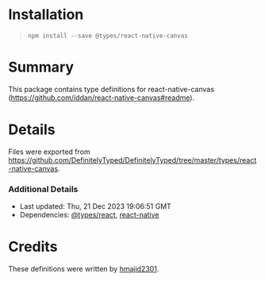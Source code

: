 # Installation
> `npm install --save @types/react-native-canvas`

# Summary
This package contains type definitions for react-native-canvas (https://github.com/iddan/react-native-canvas#readme).

# Details
Files were exported from https://github.com/DefinitelyTyped/DefinitelyTyped/tree/master/types/react-native-canvas.

### Additional Details
 * Last updated: Thu, 21 Dec 2023 19:06:51 GMT
 * Dependencies: [@types/react](https://npmjs.com/package/@types/react), [react-native](https://npmjs.com/package/react-native)

# Credits
These definitions were written by [hmajid2301](https://github.com/hmajid2301).
